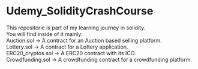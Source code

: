 # Udemy_SolidityCrashCourse
This repositorie is part of my learning journey in solidity.  
You will find inside of it mainly:  
Auction.sol -> A contract for an Auction based selling platform.  
Lottery.sol -> A contract for a Lottery application.  
ERC20_cryptos.sol -> A ERC20 contract with its ICO.  
Crowdfunding.sol -> A crowdfunding contract for a crowdfunding platform.  

